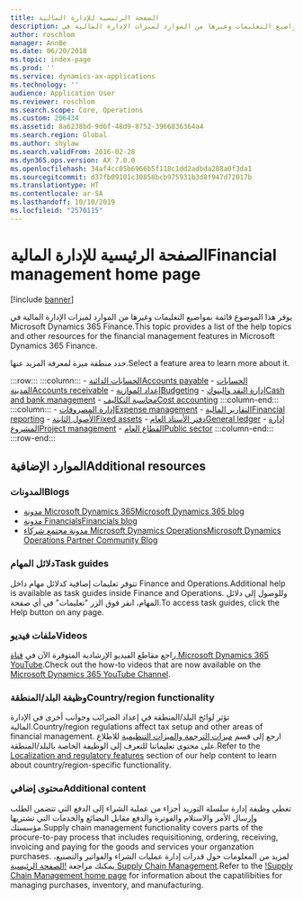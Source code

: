 ```yaml
---
title: الصفحة الرئيسية للإدارة المالية
description: يوفر هذا الموضوع قائمة بمواضيع التعليمات وغيرها من الموارد لميزات الإدارة المالية في Microsoft Dynamics 365 Finance.
author: roschlom
manager: AnnBe
ms.date: 06/20/2018
ms.topic: index-page
ms.prod: ''
ms.service: dynamics-ax-applications
ms.technology: ''
audience: Application User
ms.reviewer: roschlom
ms.search.scope: Core, Operations
ms.custom: 206434
ms.assetid: 8a6238bd-9d6f-48d9-8752-3966836364a4
ms.search.region: Global
ms.author: shylaw
ms.search.validFrom: 2016-02-28
ms.dyn365.ops.version: AX 7.0.0
ms.openlocfilehash: 34af4cc05b6966b5f118c1dd2adbda288a0f3da1
ms.sourcegitcommit: d37fb09101c30858bcb975931b3d8f947d72017b
ms.translationtype: HT
ms.contentlocale: ar-SA
ms.lasthandoff: 10/10/2019
ms.locfileid: "2570115"
---
```

# <a name="financial-management-home-page"></a><span data-ttu-id="e3a89-103">الصفحة الرئيسية للإدارة المالية</span><span class="sxs-lookup"><span data-stu-id="e3a89-103">Financial management home page</span></span>

[!include [banner](includes/banner.md)]

<span data-ttu-id="e3a89-104">يوفر هذا الموضوع قائمة بمواضيع التعليمات وغيرها من الموارد لميزات الإدارة المالية في Microsoft Dynamics 365 Finance.</span><span class="sxs-lookup"><span data-stu-id="e3a89-104">This topic provides a list of the help topics and other resources for the financial management features in Microsoft Dynamics 365 Finance.</span></span> 

<span data-ttu-id="e3a89-105">حدد منطقة ميزة لمعرفة المزيد عنها.</span><span class="sxs-lookup"><span data-stu-id="e3a89-105">Select a feature area to learn more about it.</span></span>

:::row:::
    :::column:::
        - [<span data-ttu-id="e3a89-106">الحسابات الدائنة</span><span class="sxs-lookup"><span data-stu-id="e3a89-106">Accounts payable</span></span>](accounts-payable/accounts-payable.md) 
        - [<span data-ttu-id="e3a89-107">الحسابات المدينة</span><span class="sxs-lookup"><span data-stu-id="e3a89-107">Accounts receivable</span></span>](accounts-receivable/accounts-receivable.md)
        - [<span data-ttu-id="e3a89-108">إعداد الموازنة</span><span class="sxs-lookup"><span data-stu-id="e3a89-108">Budgeting</span></span>](budgeting/budgeting-overview.md) 
        - [<span data-ttu-id="e3a89-109">إدارة النقد والبنوك</span><span class="sxs-lookup"><span data-stu-id="e3a89-109">Cash and bank management</span></span>](cash-bank-management/cash-bank-management.md)
        - [<span data-ttu-id="e3a89-110">محاسبة التكاليف</span><span class="sxs-lookup"><span data-stu-id="e3a89-110">Cost accounting</span></span>](cost-accounting/cost-accounting-home-page.md)
    :::column-end:::
    :::column:::
        - [<span data-ttu-id="e3a89-111">إدارة المصروفات</span><span class="sxs-lookup"><span data-stu-id="e3a89-111">Expense management</span></span>](expense-management/expense-management.md)
        - [<span data-ttu-id="e3a89-112">التقارير المالية</span><span class="sxs-lookup"><span data-stu-id="e3a89-112">Financial reporting</span></span>](../dev-itpro/analytics/financial-reporting-intro.md?toc=/fin-and-ops/toc.json)
        - [<span data-ttu-id="e3a89-113">الأصول الثابتة</span><span class="sxs-lookup"><span data-stu-id="e3a89-113">Fixed assets</span></span>](fixed-assets/fixed-assets.md)
        - [<span data-ttu-id="e3a89-114">دفتر الأستاذ العام</span><span class="sxs-lookup"><span data-stu-id="e3a89-114">General ledger</span></span>](general-ledger/general-ledger.md) 
        - [<span data-ttu-id="e3a89-115">إدارة المشروع</span><span class="sxs-lookup"><span data-stu-id="e3a89-115">Project management</span></span>](project-management/overview-project-management-accounting.md)
        - [<span data-ttu-id="e3a89-116">القطاع العام</span><span class="sxs-lookup"><span data-stu-id="e3a89-116">Public sector</span></span>](public-sector/public-sector-functionality.md) 
    :::column-end:::
:::row-end:::


## <a name="additional-resources"></a><span data-ttu-id="e3a89-117">الموارد الإضافية</span><span class="sxs-lookup"><span data-stu-id="e3a89-117">Additional resources</span></span>

### <a name="blogs"></a><span data-ttu-id="e3a89-118">المدونات</span><span class="sxs-lookup"><span data-stu-id="e3a89-118">Blogs</span></span>

- [<span data-ttu-id="e3a89-119">مدونة Microsoft Dynamics 365</span><span class="sxs-lookup"><span data-stu-id="e3a89-119">Microsoft Dynamics 365 blog</span></span>](https://community.dynamics.com/b/msftdynamicsblog?c=Enterprise)
- [<span data-ttu-id="e3a89-120">مدونة Financials</span><span class="sxs-lookup"><span data-stu-id="e3a89-120">Financials blog</span></span>](https://community.dynamics.com/365/financeandoperations/b/financials) 
- [<span data-ttu-id="e3a89-121">مدونة مجتمع شركاء Microsoft Dynamics Operations</span><span class="sxs-lookup"><span data-stu-id="e3a89-121">Microsoft Dynamics Operations Partner Community Blog</span></span>](https://community.dynamics.com/partner/b/operationspartnercommunityblog)

### <a name="task-guides"></a><span data-ttu-id="e3a89-122">دلائل المهام</span><span class="sxs-lookup"><span data-stu-id="e3a89-122">Task guides</span></span>
<span data-ttu-id="e3a89-123">تتوفر تعليمات إضافية كدلائل مهام داخل Finance and Operations.</span><span class="sxs-lookup"><span data-stu-id="e3a89-123">Additional help is available as task guides inside Finance and Operations.</span></span> <span data-ttu-id="e3a89-124">وللوصول إلى دلائل المهام، انقر فوق الزر "تعليمات" في أي صفحة.</span><span class="sxs-lookup"><span data-stu-id="e3a89-124">To access task guides, click the Help button on any page.</span></span>

### <a name="videos"></a><span data-ttu-id="e3a89-125">ملفات فيديو</span><span class="sxs-lookup"><span data-stu-id="e3a89-125">Videos</span></span>

<span data-ttu-id="e3a89-126">راجع مقاطع الفيديو الإرشادية المتوفرة الآن في [قناة Microsoft Dynamics 365 YouTube](https://www.youtube.com/channel/UCJGCg4rB3QSs8y_1FquelBQ).</span><span class="sxs-lookup"><span data-stu-id="e3a89-126">Check out the how-to videos that are now available on the [Microsoft Dynamics 365 YouTube Channel](https://www.youtube.com/channel/UCJGCg4rB3QSs8y_1FquelBQ).</span></span>

### <a name="countryregion-functionality"></a><span data-ttu-id="e3a89-127">وظيفة البلد/المنطقة</span><span class="sxs-lookup"><span data-stu-id="e3a89-127">Country/region functionality</span></span>

<span data-ttu-id="e3a89-128">تؤثر لوائح البلد/المنطقة في إعداد الضرائب وجوانب أخرى في الإدارة المالية.</span><span class="sxs-lookup"><span data-stu-id="e3a89-128">Country/region regulations affect tax setup and other areas of financial management.</span></span> <span data-ttu-id="e3a89-129">ارجع إلى قسم [ميزات الترجمة والميزات التنظيمية‬](../dev-itpro/lcs-solutions/country-region.md?toc=/fin-and-ops/toc.json) للاطلاع على محتوى تعليماتنا للتعرف إلى الوظيفة الخاصة بالبلد/المنطقة.</span><span class="sxs-lookup"><span data-stu-id="e3a89-129">Refer to the [Localization and regulatory features](../dev-itpro/lcs-solutions/country-region.md?toc=/fin-and-ops/toc.json) section of our help content to learn about country/region-specific functionality.</span></span>

### <a name="additional-content"></a><span data-ttu-id="e3a89-130">محتوى إضافي</span><span class="sxs-lookup"><span data-stu-id="e3a89-130">Additional content</span></span>

<span data-ttu-id="e3a89-131">تغطي وظيفة إدارة سلسلة التوريد أجزاء من عملية الشراء إلى الدفع التي تتضمن الطلب وإرسال الأمر والاستلام والفوترة والدفع مقابل البضائع والخدمات التي تشتريها مؤسستك.</span><span class="sxs-lookup"><span data-stu-id="e3a89-131">Supply chain management functionality covers parts of the procure-to-pay process that includes requisitioning, ordering, receiving, invoicing and paying for the goods and services your organzation purchases.</span></span> <span data-ttu-id="e3a89-132">لمزيد من المعلومات حول قدرات إدارة عمليات الشراء والفواتير والتصنيع، يمكنك مراجعة [!الصفحة الرئيسية Supply Chain Management‬](https://github.com/MicrosoftDocs/Dynamics-365-Operations/blob/WhatsNew-SCM-10-0-6/articles/supply-chain/index.md).</span><span class="sxs-lookup"><span data-stu-id="e3a89-132">Refer to the [!Supply Chain Management home page](https://github.com/MicrosoftDocs/Dynamics-365-Operations/blob/WhatsNew-SCM-10-0-6/articles/supply-chain/index.md) for information about the capatilibities for managing purchases, inventory, and manufacturing.</span></span> 

